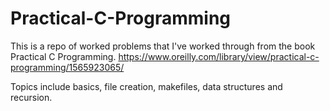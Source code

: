 # Practical-C-Programming
This is a repo of worked problems that I've worked through from the book Practical C Programming.
https://www.oreilly.com/library/view/practical-c-programming/1565923065/

Topics include basics, file creation, makefiles, data structures and recursion. 

